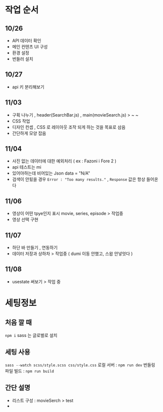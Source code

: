 # 작업 순서

## 10/26

- API 데이터 확인
- 메인 컨텐츠 UI 구성
- 환경 설정
- 번들러 설치

## 10/27

- api 키 분리해보기

## 11/03

- 구획 나누기 , header(SearchBar.js) , main(movieSearch.js) > ~ ~
- CSS 작업
- 디자인 컨셉 , CSS 로 레이아웃 조작 되게 하는 것을 목표로 삼음
- 간단하게 모양 잡음

## 11/04

- 사진 없는 데이터에 대한 예외처리 ( ex : Fazoni i Fore 2 )
- api 테스트는 mi
- 있어야하는데 비어있는 Json data = "N/A"
- 검색이 안됬을 경우 `Error : "Too many results."` , `Response` 값은 항상 들어온다

## 11/06

- 영상이 어떤 tpye인지 표시 movie, series, episode > 작업중
- 영상 선택 구현

## 11/07

- 하단 바 만들기 , 연동하기
- 데이터 저장과 상하차 > 작업중 ( dumi 이동 안했고, 스왑 안넣엇다 )

## 11/08

- usestate 써보기 > 작업 중

# 세팅정보

## 처음 깔 때

`npm i`
sass 는 글로벌로 설치

## 세팅 사용

`sass --watch scss/style.scss css/style.css`
로컬 서버 : `npm run dev`
번들링 파일 빌드 : `npm run build`

## 간단 설명

- 리스트 구성 : movieSerch > test
-
